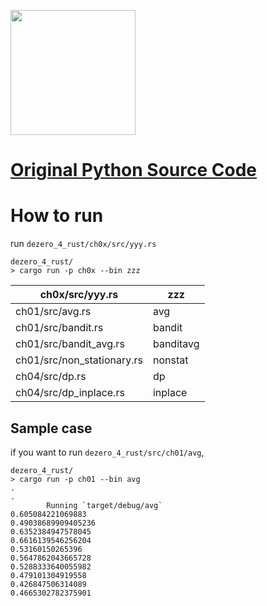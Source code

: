 [<img src="https://raw.githubusercontent.com/oreilly-japan/deep-learning-from-scratch-4/images/deep-learning-from-scratch-4.png" width="200px">](https://www.oreilly.co.jp/books/9784873117584/)

# [Original Python Source Code](https://github.com/oreilly-japan/deep-learning-from-scratch-4)

# How to run

run `dezero_4_rust/ch0x/src/yyy.rs`
```
dezero_4_rust/
> cargo run -p ch0x --bin zzz
```

| ch0x/src/yyy.rs | zzz |
| - | - |
| ch01/src/avg.rs | avg |
| ch01/src/bandit.rs | bandit |
| ch01/src/bandit_avg.rs | banditavg |
| ch01/src/non_stationary.rs | nonstat |
| ch04/src/dp.rs | dp |
| ch04/src/dp_inplace.rs | inplace |

## Sample case
if you want to run `dezero_4_rust/src/ch01/avg`,

```
dezero_4_rust/
> cargo run -p ch01 --bin avg
.
.
		Running `target/debug/avg`
0.605084221069883
0.49038689909405236
0.6352384947578045
0.6616139546256204
0.53160150265396
0.5647862043665728
0.5288333640055982
0.479101304919558
0.426847506314089
0.4665302782375901
```


